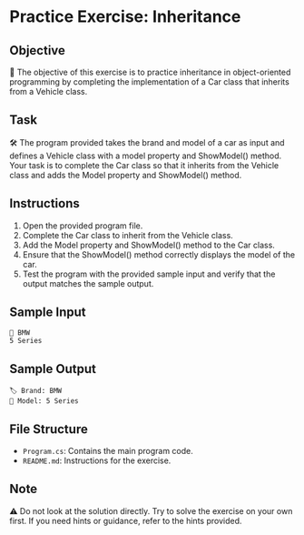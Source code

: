 # Practice Exercise: Inheritance

## Objective
🎯 The objective of this exercise is to practice inheritance in object-oriented programming by completing the implementation of a Car class that inherits from a Vehicle class.

## Task
🛠️ The program provided takes the brand and model of a car as input and defines a Vehicle class with a model property and ShowModel() method. Your task is to complete the Car class so that it inherits from the Vehicle class and adds the Model property and ShowModel() method.

## Instructions
1. Open the provided program file.
2. Complete the Car class to inherit from the Vehicle class.
3. Add the Model property and ShowModel() method to the Car class.
4. Ensure that the ShowModel() method correctly displays the model of the car.
5. Test the program with the provided sample input and verify that the output matches the sample output.

## Sample Input

```shell
🚗 BMW
5 Series
```

## Sample Output
```shell
🏷️ Brand: BMW
📄 Model: 5 Series
```

## File Structure
- `Program.cs`: Contains the main program code.
- `README.md`: Instructions for the exercise.

## Note
⚠️ Do not look at the solution directly. Try to solve the exercise on your own first. If you need hints or guidance, refer to the hints provided.
